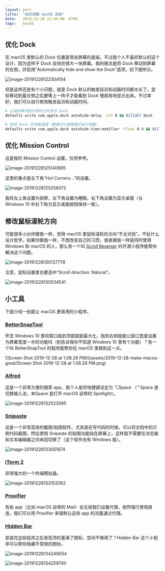 ```yaml
---
layout: post
title:  "如何调教 macOS 系统"
date:   2019-12-28 13:44:00 -0700
tags:   macOS
---
```


## 优化 Dock

在 macOS 里默认的 Dock 位置是常驻屏幕的底端，不过我个人不喜欢默认的这个设计，因为这样子 Dock 会挡住很大一块屏幕。我的做法是将 Dock 移动到屏幕的左侧，并启用“Automatically hide and show the Dock”选项，如下图所示。

![image-20191228122304154](/assets/2019-12-28-make-macos-great/image-20191228122304154.png)

但是这样还是有个小问题，就是 Dock 默认的触发延迟和动画时间都太长了。鼠标移动到最左侧之后要等上一阵子才能看到 Dock 慢吞吞地显示出来。不过幸好，我们可以自行修改触发延迟和动画时间。

```bash
# 让鼠标移动到左侧时立刻显示 Dock
defaults write com.apple.dock autohide-delay -int 0 && killall Dock

# 加快 Dock 的动画速度（数值可以根据喜好自行调整）
defaults write com.apple.dock autohide-time-modifier -float 0.4 && killall Dock
```

## 优化 Mission Control

这是我的 Mission Control 设置，仅供参考。

![image-20191228125140685](/assets/2019-12-28-make-macos-great/image-20191228125140685.png)

这里的重点是左下角“Hot Corners…”的设置。

![image-20191228125256072](/assets/2019-12-28-make-macos-great/image-20191228125256072.png)

我将左上角设置为锁屏，左下角设置为睡眠，右下角设置为显示桌面（与 Windows 10 中右下角为显示桌面按钮保持一致）。

## 修改鼠标滚轮方向

可能很多小伙伴跟我一样，觉得 macOS 里鼠标滚轮的方向“不太对劲”。不扯什么设计哲学，如果你跟我一样，不想改变自己的习惯，或者跟我一样是同时使用 Windows 和 macOS 的人，那么有一个叫 [Scroll Reverser](https://pilotmoon.com/scrollreverser/) 的开源小程序能帮你解决这个问题。

![image-20191228130137778](/assets/2019-12-28-make-macos-great/image-20191228130137778.png)

注意，鼠标设置里也要选中“Scroll direction: Natural”。

![image-20191228130534541](/assets/2019-12-28-make-macos-great/image-20191228130534541.png)

## 小工具

下面介绍一些能让 macOS 更易用的小程序。

### [BetterSnapTool](https://apps.apple.com/us/app/bettersnaptool/id417375580)

怀念 Windows 10 里将窗口拖到顶部就能最大化，拖到右侧就能让窗口宽度设置为屏幕宽度一半的功能吗（别告诉我你不知道 Windows 10 里有个功能）？有一个叫 BetterSnapTool 的程序能帮你在 macOS 里做到这一点。

![Screen Shot 2019-12-28 at 1.08.26 PM](/assets/2019-12-28-make-macos-great/Screen Shot 2019-12-28 at 1.08.26 PM.png)

### [Alfred](https://www.alfredapp.com/)

这是一个非常方便的搜索 app。我个人是将快捷键设定为 ⌥Space （⌃Space 是切换输入法，⌘Space 是打开 macOS 自带的 Spotlight）。

![image-20191228132523595](/assets/2019-12-28-make-macos-great/image-20191228132523595.png)

### [Snipaste](https://zh.snipaste.com/)

这是一个非常高效的截图/贴图软件。尤其是在写代码的时候，可以将文档中的示例代码截图，然后使用 Snipaste 的贴图功能贴在屏幕上，这样就不需要在浏览器和文本编辑器之间来回切换了（这个软件也有 Windows 版）。

![image-20191228133051874](/assets/2019-12-28-make-macos-great/image-20191228133051874.png)

### [iTerm 2](https://iterm2.com/)

非常强大的一个终端模拟器。

![image-20191228133152062](/assets/2019-12-28-make-macos-great/image-20191228133152062.png)

### [Proxifier](https://www.proxifier.com/)

有些 app（比如 macOS 自带的 Mail）会无视我们设置代理，依然强行使用直连。我们可以用 Proxifier 来强制让这些 app 的流量通过代理。

### [Hidden Bar](https://apps.apple.com/app/hidden-bar/id1452453066)

安装完这些程序之后发现顶栏塞满了图标，空间不够用了？Hidden Bar 这个小程序可以帮你隐藏不常用的图标。

![image-20191228134249054](/assets/2019-12-28-make-macos-great/image-20191228134249054.png)

![image-20191228134259740](/assets/2019-12-28-make-macos-great/image-20191228134259740.png)
